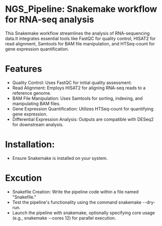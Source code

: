 # NGS_Pipeline: Snakemake workflow for RNA-seq analysis
This Snakemake workflow streamlines the analysis of RNA-sequencing data.It integrates essential tools like FastQC for quality control, HISAT2 for read alignment, Samtools for BAM file manipulation, and HTSeq-count for gene expression quantification.
# Features
* Quality Control: Uses FastQC for initial quality assessment.
* Read Alignment: Employs HISAT2 for aligning RNA-seq reads to a reference genome.
* BAM File Manipulation: Uses Samtools for sorting, indexing, and manipulating BAM files.
* Gene Expression Quantification: Utilizes HTSeq-count for quantifying gene expression.
* Differential Expression Analysis: Outputs are compatible with DESeq2 for downstream analysis.
# Installation: 
* Ensure Snakemake is installed on your system.
# Excution
* Snakefile Creation: Write the pipeline code within a file named "Snakefile."
* Test the pipeline's functionality using the command snakemake --dry-run.
* Launch the pipeline with snakemake, optionally specifying core usage (e.g., snakemake --cores 12) for parallel execution.
